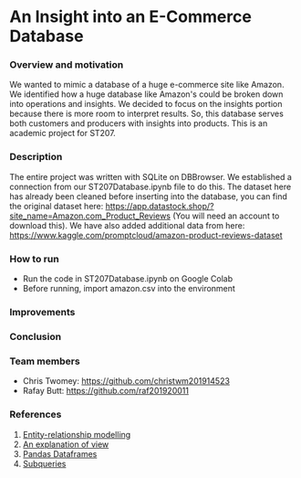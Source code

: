 # An Insight into an E-Commerce Database 
### Overview and motivation
We wanted to mimic a database of a huge e-commerce site like Amazon. We identified how a huge database like Amazon's could be broken down into operations and insights. We decided to focus on the insights portion because there is more room to interpret results. So, this database serves both customers and producers with insights into products. This is an academic project for ST207.

### Description
The entire project was written with SQLite on DBBrowser. We established a connection from our ST207Database.ipynb file to do this. The dataset here has already been cleaned before inserting into the database, you can find the original dataset here: https://app.datastock.shop/?site_name=Amazon.com_Product_Reviews (You will need an account to download this). We have also added additional data from here: https://www.kaggle.com/promptcloud/amazon-product-reviews-dataset

### How to run
- Run the code in ST207Database.ipynb on Google Colab
- Before running, import amazon.csv into the environment

### Improvements

### Conclusion

### Team members
- Chris Twomey: https://github.com/christwm201914523
- Rafay Butt: https://github.com/raf201920011

### References
1. [Entity-relationship modelling](https://www.guru99.com/er-diagram-tutorial-dbms.html)
2. [An explanation of view](https://www.sqlshack.com/sql-view-a-complete-introduction-and-walk-through/)
3. [Pandas Dataframes](https://pandas.pydata.org/docs/reference/api/pandas.read_sql_query.html)
4. [Subqueries](https://mode.com/sql-tutorial/sql-sub-queries/)
